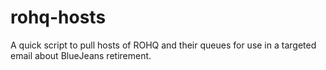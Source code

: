 # rohq-hosts
A quick script to pull hosts of ROHQ and their queues for use in a targeted email about BlueJeans retirement.
